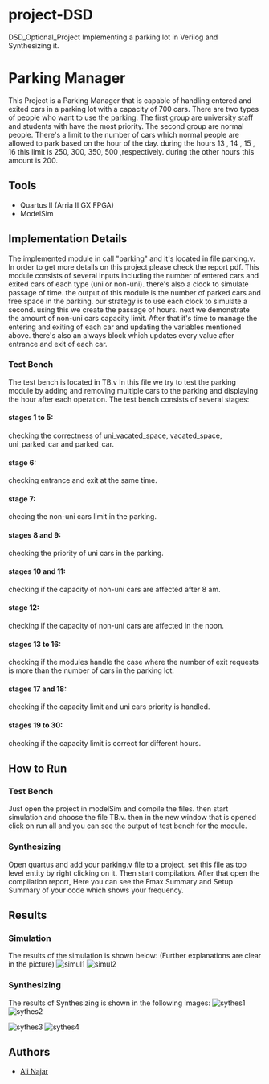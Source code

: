 # project-DSD
DSD_Optional_Project Implementing a parking lot in Verilog and Synthesizing it.

# Parking Manager

This Project is a Parking Manager that is capable of handling entered and exited cars in a parking lot with a capacity of 700 cars. There are two types of people who want to use the parking. The first group are university staff and students with have the most priority. The second group are normal people. There's a limit to the number of cars which normal people are allowed to park based on the hour of the day. during the hours 13 , 14 , 15 , 16 this limit is 250, 300, 350, 500 ,respectively. during the other hours this amount is 200.

## Tools
- Quartus II (Arria II GX FPGA)
- ModelSim

## Implementation Details

The implemented module in call "parking" and it's located in file parking.v. In order to get more details on this project please check the report pdf.
This module consists of several inputs including the number of entered cars and exited cars of each type (uni or non-uni). there's also a clock to simulate passage of time. the output of this module is the number of parked cars and free space in the parking. our strategy is to use each clock to simulate a second. using this we create the passage of hours. next we demonstrate the amount of non-uni cars capacity limit. After that it's time to manage the entering and exiting of each car and updating the variables mentioned above. there's also an always block which updates every value after entrance and exit of each car.

### Test Bench

The test bench is located in TB.v
In this file we try to test the parking module by adding and removing multiple cars to the parking and displaying the hour after each operation.
The test bench consists of several stages:
#### stages 1 to 5:
  checking the correctness of uni_vacated_space, vacated_space, uni_parked_car and parked_car.
#### stage 6:
  checking entrance and exit at the same time.
#### stage 7:
  checing the non-uni cars limit in the parking.
#### stages 8 and 9:
  checking the priority of uni cars in the parking.
#### stages 10 and 11:
  checking if the capacity of non-uni cars are affected after 8 am.
#### stage 12:
  checking if the capacity of non-uni cars are affected in the noon.
#### stages 13 to 16:
  checking if the modules handle the case where the number of exit requests is more than the number of cars in the parking lot.
#### stages 17 and 18:
  checking if the capacity limit and uni cars priority is handled.
#### stages 19 to 30:
  checking if the capacity limit is correct for different hours.
  
## How to Run

### Test Bench
Just open the project in modelSim and compile the files. then start simulation and choose the file TB.v. then in the new window that is opened click on run all and you can see the output of test bench for the module.
### Synthesizing
Open quartus and add your parking.v file to a project. set this file as top level entity by right clicking on it. Then start compilation. After that open the compilation report, Here you can see the Fmax Summary and Setup Summary of your code which shows your frequency.

## Results

### Simulation
  The results of the simulation is shown below: (Further explanations are clear in the picture)
  ![simul1](https://github.com/LordHajAli/project-DSD/blob/main/assets/Picture1.png)
  ![simul2](https://github.com/LordHajAli/project-DSD/blob/main/assets/Picture2.png)
### Synthesizing
  The results of Synthesizing is shown in the following images:
![sythes1](https://github.com/LordHajAli/project-DSD/blob/main/assets/Picture3.png)
![sythes2](https://github.com/LordHajAli/project-DSD/blob/main/assets/Picture4.png)

![sythes3](https://github.com/LordHajAli/project-DSD/blob/main/assets/Picture5.png)
![sythes4](https://github.com/LordHajAli/project-DSD/blob/main/assets/Picture6.png)

## Authors
- [Ali Najar](https://github.com/LordHajAli)
